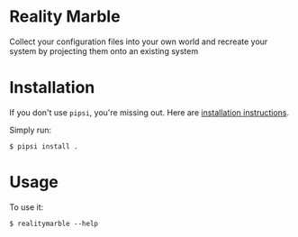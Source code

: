 # Reality Marble

Collect your configuration files into your own world and recreate your system by projecting them onto an existing system


# Installation

If you don't use `pipsi`, you're missing out.
Here are [installation instructions](https://github.com/mitsuhiko/pipsi#readme).

Simply run:

    $ pipsi install .


# Usage

To use it:

    $ realitymarble --help

